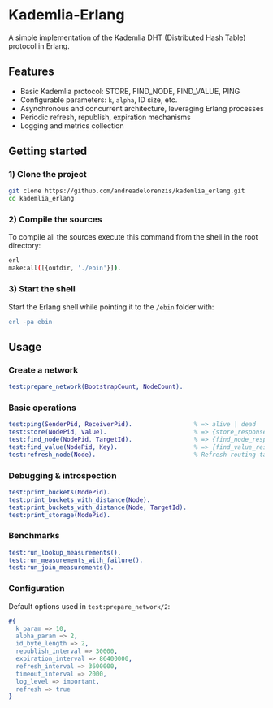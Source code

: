 # Kademlia-Erlang
A simple implementation of the Kademlia DHT (Distributed Hash Table) protocol in Erlang.
## Features
- Basic Kademlia protocol: STORE, FIND_NODE, FIND_VALUE, PING
- Configurable parameters: `k`, `alpha`, ID size, etc.
- Asynchronous and concurrent architecture, leveraging Erlang processes
- Periodic refresh, republish, expiration mechanisms
- Logging and metrics collection
## Getting started
### 1) Clone the project
```bash
git clone https://github.com/andreadelorenzis/kademlia_erlang.git
cd kademlia_erlang
```
### 2) Compile the sources
To compile all the sources execute this command from the shell in the root directory:
```bash
erl
make:all([{outdir, './ebin'}]).
```
### 3) Start the shell
Start the Erlang shell while pointing it to the `/ebin` folder with:
```erlang
erl -pa ebin
```
## Usage
### Create a network
```erlang
test:prepare_network(BootstrapCount, NodeCount).
```
### Basic operations
```erlang
test:ping(SenderPid, ReceiverPid).                 % => alive | dead
test:store(NodePid, Value).                        % => {store_response, AckNodes}
test:find_node(NodePid, TargetId).                 % => {find_node_response, KClosest}
test:find_value(NodePid, Key).                     % => {find_value_response, Entry, Hops} | not_found
test:refresh_node(Node).                           % Refresh routing table
```
### Debugging & introspection
```erlang
test:print_buckets(NodePid).
test:print_buckets_with_distance(Node).
test:print_buckets_with_distance(Node, TargetId).
test:print_storage(NodePid).
```
### Benchmarks
```erlang
test:run_lookup_measurements().
test:run_measurements_with_failure().
test:run_join_measurements().
```
### Configuration
Default options used in `test:prepare_network/2`:
```erlang
#{
  k_param => 10,
  alpha_param => 2,
  id_byte_length => 2,
  republish_interval => 30000,
  expiration_interval => 86400000,
  refresh_interval => 3600000,
  timeout_interval => 2000,
  log_level => important,
  refresh => true
}
```

